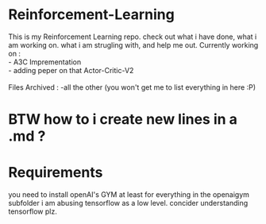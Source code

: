 # Reinforcement-Learning
This is my Reinforcement Learning repo. check out what i have done, what i am working on. what i am strugling with, and help me out.
Currently working on :<br>
    - A3C Imprementation<br>
    - adding peper on that Actor-Critic-V2<br>
    <br>
Files Archived :
    -all the other (you won't get me to list everything in here :P)


# BTW how to i create new lines in a .md ?

# Requirements

you need to install openAI's GYM at least for everything in the openaigym subfolder
i am abusing tensorflow as a low level. concider understanding tensorflow plz.
